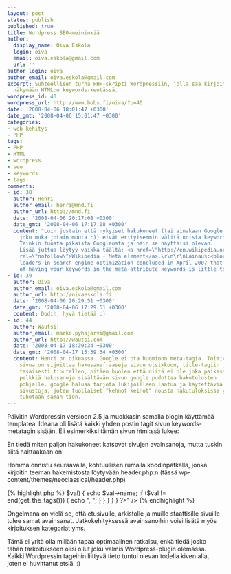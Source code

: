 ```yaml
---
layout: post
status: publish
published: true
title: Wordpress SEO-meininkiä
author:
  display_name: Oiva Eskola
  login: oiva
  email: oiva.eskola@gmail.com
  url: ''
author_login: oiva
author_email: oiva.eskola@gmail.com
excerpt: Suhteellisen turha PHP-skripti Wordpressiin, jolla saa kirjoituksen tagit
  näkymään HTML:n keywords-kentässä.
wordpress_id: 40
wordpress_url: http://www.bobs.fi/oiva/?p=40
date: '2008-04-06 18:01:47 +0300'
date_gmt: '2008-04-06 15:01:47 +0300'
categories:
- web-kehitys
- PHP
tags:
- PHP
- HTML
- wordpress
- seo
- keywords
- tags
comments:
- id: 38
  author: Henri
  author_email: henri@mnd.fi
  author_url: http://mnd.fi
  date: '2008-04-06 20:17:08 +0300'
  date_gmt: '2008-04-06 17:17:08 +0300'
  content: "Luin jostain että nykyiset hakukoneet (tai ainakaan Google - käyttääkö
    joku muka jotain muuta :)) eivät erityisemmin välitä noista keywordeista.
    Teinkin tuosta pikaista Googlausta ja näin se näyttäisi olevan.
    Lisää juttua löytyy vaikka täältä: <a href=\"http://en.wikipedia.org/wiki/Meta_element\"
    rel=\"nofollow\">Wikipedia - Meta element</a>.\r\n\r\nLainaus:<blockquote>37
    leaders in search engine optimization concluded in April 2007 that the relevance
    of having your keywords in the meta-attribute keywords is little to none</blockquote>"
- id: 39
  author: Oiva
  author_email: oiva.eskola@gmail.com
  author_url: http://oivaeskola.fi
  date: '2008-04-06 20:29:51 +0300'
  date_gmt: '2008-04-06 17:29:51 +0300'
  content: Dodih, hyvä tietää :)
- id: 44
  author: Wautsi!
  author_email: marko.pyhajarvi@gmail.com
  author_url: http://wautsi.com
  date: '2008-04-17 18:39:34 +0300'
  date_gmt: '2008-04-17 15:39:34 +0300'
  content: Henri on oikeassa. Google ei ota huomioon meta-tagia. Toimiva tapa optimoida
    sivua on sijoittaa hakusanafraaseja sivun otsikkoon, title-tagiin ja tekstin sekaan
    tasaisesti tiputellen, pitäen huolen että niitä ei ole joka paikassa.
    pelkkiä hakusanoja sisältävän sivun google pudottaa hakutulosten
    pohjalle. google haluaa tarjota lukijoilleen laatua ja käytettäviä
    sivustoja, joten tuollaiset "kehnot keinot" nousta hakutuloksissa ylöspäin
    tuhotaan saman tien.
---
```

<p>Päivitin Wordpressin versioon 2.5 ja muokkasin samalla blogin käyttämää templatea. Ideana oli lisätä kaikki yhden postin tagit sivun keywords-metatagin sisään. Eli esimerkiksi tämän sivun html:ssä lukee:</p>
<p><meta name="keywords" content="HTML, keywords, PHP, seo, tags, wordpress" /></p>
<p>En tiedä miten paljon hakukoneet katsovat sivujen avainsanoja, mutta tuskin siitä haittaakaan on.</p>
<a id="more"></a><a id="more-40"></a>
<p>Homma onnistu seuraavalla, kohtuullisen rumalla koodinpätkällä, jonka kirjoitin teeman hakemistosta löytyvään header.php:n  (tässä wp-content/themes/neoclassical/header.php)</p>
{% highlight php %}
<meta name="keywords" content="<?php
    if (!is_single()) {
        foreach (get_categories() as $key=>$val) {
            echo $val->name;
            if ($key!=count(get_categories())) echo ", ";
        }
    } else {
        if (have_posts()) {
            while (have_posts()) {
                the_post();
                foreach (get_the_tags() as $key=>$val) {
                    echo $val->name;
                    if ($val != end(get_the_tags())) {
                        echo ", ";
                    }
                }
            }
        }
    }
?>" />
{% endhighlight %}
<p>Ongelmana on vielä se, että etusivulle, arkistolle ja muille staattisille sivuille tulee samat avainsanat. Jatkokehityksessä avainsanoihin voisi lisätä myös kirjoituksen kategoriat yms.</p>
<p>Tämä ei yritä olla millään tapaa optimaalinen ratkaisu, enkä tiedä josko tähän tarkoitukseen olisi ollut joku valmis Wordpress-plugin olemassa. Kaikki Wordpressin tageihin liittyvä tieto tuntui olevan todella kiven alla, joten ei huvittanut etsiä. :)</p>

